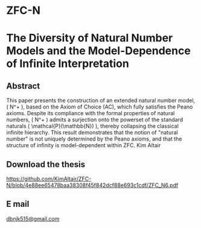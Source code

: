 # ZFC-N

# The Diversity of Natural Number Models and the Model-Dependence of Infinite Interpretation

## Abstract
This paper presents the construction of an extended natural number model, \( N^+ \), based on the Axiom of Choice (AC), which fully satisfies the Peano axioms. Despite its compliance with the formal properties of natural numbers, \( N^+ \) admits a surjection onto the powerset of the standard naturals \( \mathcal{P}(\mathbb{N}) \), thereby collapsing the classical infinite hierarchy. This result demonstrates that the notion of "natural number" is not uniquely determined by the Peano axioms, and that the structure of infinity is model-dependent within ZFC.
Kim Altair

## Download the thesis  
https://github.com/KimAltair/ZFC-N/blob/4e88ee65478baa38308f45f842dcf88e693c1cdf/ZFC_N6.pdf

## E mail
dbnjk515@gmail.com
